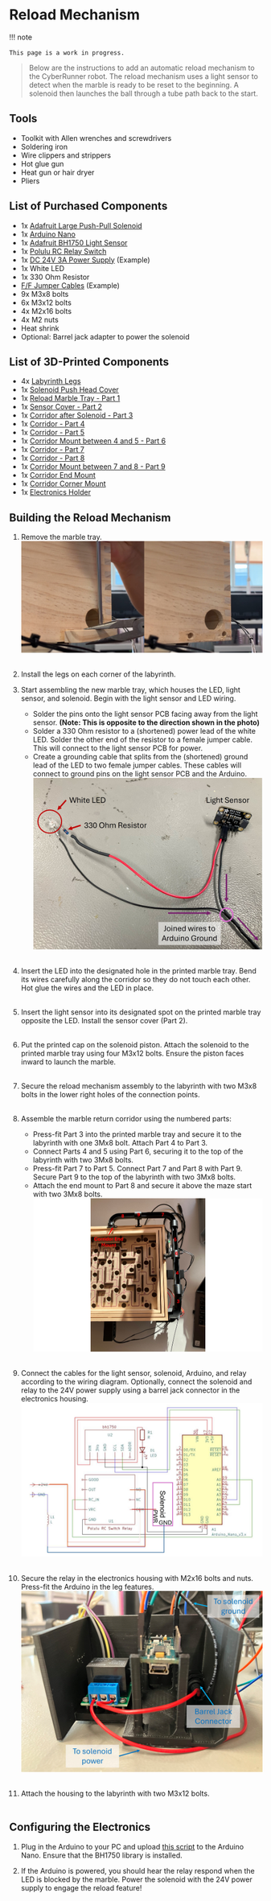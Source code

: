 Reload Mechanism
=====

!!! note

    This page is a work in progress.


> Below are the instructions to add an automatic reload mechanism to the CyberRunner robot. The reload mechanism uses a light sensor to detect when the marble is ready to be reset to the beginning. A solenoid then launches the ball through a tube path back to the start.

## Tools
* Toolkit with Allen wrenches and screwdrivers
* Soldering iron
* Wire clippers and strippers
* Hot glue gun
* Heat gun or hair dryer
* Pliers

## List of Purchased Components
* 1x <a href="https://www.adafruit.com/product/413" target="_blank">Adafruit Large Push-Pull Solenoid</a> 
* 1x <a href="https://store.arduino.cc/products/arduino-nano" target="_blank">Arduino Nano</a>
* 1x <a href="https://www.adafruit.com/product/4681" target="_blank"> Adafruit BH1750 Light Sensor</a>
* 1x <a href="https://www.pololu.com/product/2804" target="_blank">Polulu RC Relay Switch</a>
* 1x <a href="https://www.galaxus.ch/en/s14/product/lumina-swiss-power-supply-dc24v-3a-lighting-accessories-21674974?utm_campaign=organicshopping&utm_source=google&utm_medium=organic&utm_content=7298552&supplier=7298552" target="_blank">DC 24V 3A Power Supply</a> (Example)
* 1x White LED
* 1x 330 Ohm Resistor
* <a href="https://www.adafruit.com/product/793" target="_blank">F/F Jumper Cables</a> (Example)
* 9x M3x8 bolts 
* 6x M3x12 bolts
* 4x M2x16 bolts
* 4x M2 nuts
* Heat shrink
* Optional: Barrel jack adapter to power the solenoid

## List of 3D-Printed Components
* 4x <a href="https://github.com/thomasbi1/cyberrunner/blob/master/docs/assets/reload/reload_leg.step" target="_blank">Labyrinth Legs</a> 
* 1x <a href="https://github.com/thomasbi1/cyberrunner/blob/master/docs/assets/reload/reload_solenoid_push_head.step" target="_blank">Solenoid Push Head Cover</a>
* 1x <a href="https://github.com/thomasbi1/cyberrunner/blob/master/docs/assets/reload/solenoid_sensor_mount.step" target="_blank">Reload Marble Tray - Part 1</a> 
* 1x <a href="https://github.com/thomasbi1/cyberrunner/blob/master/docs/assets/reload/reload_sensor_cover_2.step" target="_blank">Sensor Cover - Part 2</a> 
* 1x <a href="https://github.com/thomasbi1/cyberrunner/blob/master/docs/assets/reload/reload_corridor_3.step" target="_blank">Corridor after Solenoid - Part 3</a> 
* 1x <a href="https://github.com/thomasbi1/cyberrunner/blob/master/docs/assets/reload/reload_corridor_4.step" target="_blank">Corridor - Part 4</a> 
* 1x <a href="https://github.com/thomasbi1/cyberrunner/blob/master/docs/assets/reload/reload_corridor_5.step" target="_blank">Corridor - Part 5</a> 
* 1x <a href="https://github.com/thomasbi1/cyberrunner/blob/master/docs/assets/reload/reload_4_5_mount_6.step" target="_blank">Corridor Mount between 4 and 5 - Part 6</a> 
* 1x <a href="https://github.com/thomasbi1/cyberrunner/blob/master/docs/assets/reload/reload_corridor_7.step" target="_blank">Corridor - Part 7</a> 
* 1x <a href="https://github.com/thomasbi1/cyberrunner/blob/master/docs/assets/reload/reload_corridor_8.step" target="_blank">Corridor - Part 8</a> 
* 1x <a href="https://github.com/thomasbi1/cyberrunner/blob/master/docs/assets/reload/reload_7_8_mount_9.step" target="_blank">Corridor Mount between 7 and 8 - Part 9</a> 
* 1x <a href="https://github.com/thomasbi1/cyberrunner/blob/master/docs/assets/reload/reload_end_holder.step" target="_blank">Corridor End Mount</a> 
* 1x <a href="https://github.com/thomasbi1/cyberrunner/blob/master/docs/assets/reload/reload_corner_holder.step" target="_blank">Corridor Corner Mount</a>
* 1x <a href="https://github.com/thomasbi1/cyberrunner/blob/master/docs/assets/reload/reload_electronics_mount.step" target="_blank">Electronics Holder</a> 

## Building the Reload Mechanism

1. Remove the marble tray. 
![marble_tray](img/marble_tray_removal.jpg)
<br><br>

2. Install the legs on each corner of the labyrinth.

3. Start assembling the new marble tray, which houses the LED, light sensor, and solenoid. Begin with the light sensor and LED wiring. 
    - Solder the pins onto the light sensor PCB facing away from the light sensor. **(Note: This is opposite to the direction shown in the photo)**
    - Solder a 330 Ohm resistor to a (shortened) power lead of the white LED. Solder the other end of the resistor to a female jumper cable. This will connect to the light sensor PCB for power.
    - Create a grounding cable that splits from the (shortened) ground lead of the LED to two female jumper cables. These cables will connect to ground pins on the light sensor PCB and the Arduino.
![light_sensor](img/reload_light_and_sensor_assembly.jpg)
<br><br>

4. Insert the LED into the designated hole in the printed marble tray. Bend its wires carefully along the corridor so they do not touch each other. Hot glue the wires and the LED in place.<!-- ![knobs](img/marble_tray_removal.jpg) -->
<br><br>

5. Insert the light sensor into its designated spot on the printed marble tray opposite the LED. Install the sensor cover (Part 2).<!-- ![knobs](img/marble_tray_removal.jpg) -->
<br><br>

6. Put the printed cap on the solenoid piston. Attach the solenoid to the printed marble tray using four M3x12 bolts. Ensure the piston faces inward to launch the marble.<!-- ![knobs](img/marble_tray_removal.jpg) -->
<br><br>

7. Secure the reload mechanism assembly to the labyrinth with two M3x8 bolts in the lower right holes of the connection points. <!-- ![knobs](img/marble_tray_removal.jpg) -->
<br><br>

8. Assemble the marble return corridor using the numbered parts:
    - Press-fit Part 3 into the printed marble tray and secure it to the labyrinth with one 3Mx8 bolt. Attach Part 4 to Part 3. 
    - Connect Parts 4 and 5 using Part 6, securing it to the top of the labyrinth with two 3Mx8 bolts. 
    - Press-fit Part 7 to Part 5. Connect Part 7 and Part 8 with Part 9. Secure Part 9 to the top of the labyrinth with two 3Mx8 bolts. 
    - Attach the end mount to Part 8 and secure it above the maze start with two 3Mx8 bolts. 
![reload_corridor](img/reload_corridor_numbered.jpg)
<br><br>

9. Connect the cables for the light sensor, solenoid, Arduino, and relay according to the wiring diagram. Optionally, connect the solenoid and relay to the 24V power supply using a barrel jack connector in the electronics housing. 
![reload_wiring](img/reload_wiring.jpg)
<br><br>

10. Secure the relay in the electronics housing with M2x16 bolts and nuts. Press-fit the Arduino in the leg features. 
![housing_layout](img/electronics_housing_layout.jpg)
<br><br>

11. Attach the housing to the labyrinth with two M3x12 bolts.
<br><br>

## Configuring the Electronics

1. Plug in the Arduino to your PC and upload <a href="https://github.com/thomasbi1/cyberrunner/blob/master/docs/assets/reload/arduino/main.ino" target="_blank">this script</a> to the Arduino Nano. Ensure that the BH1750 library is installed.

2. If the Arduino is powered, you should hear the relay respond when the LED is blocked by the marble. Power the solenoid with the 24V power supply to engage the reload feature!

 <!-- and (2) every 10 minutes without sensor detection. The latter response attempts to jiggle out stuck marbles from the labyrinth. -->
